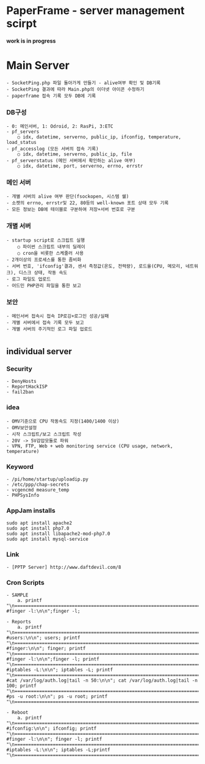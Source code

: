 # PaperFrame - server management scirpt

#### work is in progress

#

# Main Server
	- SocketPing.php 파일 돌아가게 만들기 - alive여부 확인 및 DB기록
	- SocketPing 결과에 따라 Main.php의 이더넷 아이콘 수정하기
	- paperframe 접속 기록 모두 DB에 기록

### DB구성
	- 0: 메인서버, 1: Odroid, 2: RasPi, 3:ETC
	- pf_servers
		○ idx, datetime, serverno, public_ip, ifconfig, temperature, load_status
	- pf_accesslog (모든 서버의 접속 기록)
		○ idx, datetime, serverno, public_ip, file
	- pf_serverstatus (메인 서버에서 확인하는 alive 여부)
		○ idx, datetime, port, serverno, errno, errstr

### 메인 서버
	- 개별 서버의 alive 여부 판단(fsockopen, 시스템 쉘)
	- 소켓의 errno, errstr및 22, 80등의 well-known 포트 상태 모두 기록
	- 모든 정보는 DB에 테이블로 구분하여 저장+서버 번호로 구분

### 개별 서버
	- startup script로 스크립트 실행
		○ 파이썬 스크립트 내부의 딜레이
		○ cron을 비롯한 스케줄러 사용
	- 2개이상의 프로세스를 통한 좀비화
	- 서버 번호, 'ifconfig'결과, 센서 측정값(온도, 전력량), 로드율(CPU, 메모리, 네트워크), 디스크 상태, 작동 속도
	- 로그 파일도 업로드
	- 어드민 PHP관리 파일을 통한 보고

### 보안
	- 메인서버 접속시 접속 IP로깅+로그인 성공/실패
	- 개별 서버에서 접속 기록 모두 보고
	- 개별 서버의 주기적인 로그 파일 업로드

#

## individual server

### Security
	- DenyHosts
	- ReportHackISP
	- fail2ban

### idea
	- OMV기준으로 CPU 작동속도 지정(1400/1400 이상)
	- OMV보안설정
	- 시작 스크립트/보고 스크립트 작성
	- 20V -> 5V감압모듈로 파워
	- VPN, FTP, Web + web monitoring service (CPU usage, network, temperature)
	
### Keyword
	- /pi/home/startup/uploadip.py
	- /etc/ppp/chap-secrets
	- vcgencmd measure_temp
	- PHPSysInfo

### AppJam installs
	sudo apt install apache2
	sudo apt install php7.0
	sudo apt install libapache2-mod-php7.0
	sudo apt install mysql-service
	
### Link
	- [PPTP Server] http://www.daftdevil.com/8

### Cron Scripts
	- SAMPLE
		a. printf "\n===============================================================================\n #finger -l:\n\n";finger -l;

	- Reports
		a. printf "\n===============================================================================\n #users:\n\n"; users; printf "\n===============================================================================\n #finger:\n\n"; finger; printf "\n===============================================================================\n #finger -l:\n\n";finger -l; printf "\n===============================================================================\n #iptables -L:\n\n"; iptables -L; printf "\n===============================================================================\n #cat /var/log/auth.log|tail -n 50:\n\n"; cat /var/log/auth.log|tail -n 100; printf "\n===============================================================================\n #ps -u root:\n\n"; ps -u root; printf "\n===============================================================================\n\n";

	- Reboot
		a. printf "\n===============================================================================\n #ifconfig:\n\n"; ifconfig; printf "\n===============================================================================\n #finger -l:\n\n"; finger -l; printf "\n===============================================================================\n #iptables -L:\n\n"; iptables -L;printf "\n===============================================================================\n\n";

